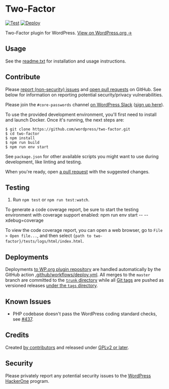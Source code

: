 # Two-Factor

[![Test](https://github.com/WordPress/two-factor/actions/workflows/test.yml/badge.svg)](https://github.com/WordPress/two-factor/actions/workflows/test.yml) [![Deploy](https://github.com/WordPress/two-factor/actions/workflows/deploy.yml/badge.svg)](https://github.com/WordPress/two-factor/actions/workflows/deploy.yml)

Two-Factor plugin for WordPress. [View on WordPress.org →](https://wordpress.org/plugins/two-factor/)

## Usage

See the [readme.txt](readme.txt) for installation and usage instructions.

## Contribute

Please [report (non-security) issues](https://github.com/WordPress/two-factor/issues) and [open pull requests](https://github.com/WordPress/two-factor/pulls) on GitHub. See below for information on reporting potential security/privacy vulnerabilities.

Please join the `#core-passwords` channel [on WordPress Slack](http://wordpress.slack.com) ([sign up here](http://chat.wordpress.org)).

To use the provided development environment, you'll first need to install and launch Docker. Once it's running, the next steps are:

    $ git clone https://github.com/wordpress/two-factor.git
    $ cd two-factor
    $ npm install
    $ npm run build
    $ npm run env start

See `package.json` for other available scripts you might want to use during development, like linting and testing.

When you're ready, open [a pull request](https://help.github.com/articles/creating-a-pull-request-from-a-fork/) with the suggested changes.

## Testing

1. Run `npm test` or `npm run test:watch`.

To generate a code coverage report, be sure to start the testing environment with coverage support enabled:
    npm run env start -- --xdebug=coverage

To view the code coverage report, you can open a web browser, go to `File > Open file...`, and then select `{path to two-factor}/tests/logs/html/index.html`.

## Deployments

Deployments [to WP.org plugin repository](https://wordpress.org/plugins/two-factor/) are handled automatically by the GitHub action [.github/workflows/deploy.yml](.github/workflows/deploy.yml). All merges to the `master` branch are committed to the [`trunk` directory](https://plugins.trac.wordpress.org/browser/two-factor/trunk) while all [Git tags](https://github.com/WordPress/two-factor/tags) are pushed as versioned releases [under the `tags` directory](https://plugins.trac.wordpress.org/browser/two-factor/tags).

## Known Issues

- PHP codebase doesn't pass the WordPress coding standard checks, see [#437](https://github.com/WordPress/two-factor/issues/437).

## Credits

Created [by contributors](https://github.com/WordPress/two-factor/graphs/contributors) and released under [GPLv2 or later](LICENSE.md).

## Security

Please privately report any potential security issues to the [WordPress HackerOne](https://hackerone.com/wordpress) program.
